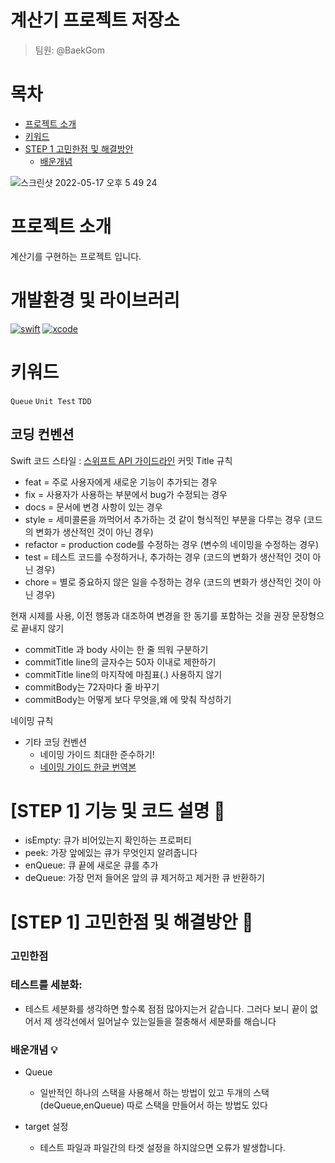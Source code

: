 # 계산기 프로젝트 저장소
> 팀원: @BaekGom

# 목차
* [프로젝트 소개](#프로젝트-소개)
* [키워드](#키워드)
* [STEP 1 고민한점 및 해결방안](#STEP-1-고민한점-및-해결방안-🤔)
    - [배운개념](#배운개념)

![스크린샷 2022-05-17 오후 5 49 24](https://user-images.githubusercontent.com/94192712/168770864-f137362d-9781-49d9-88b6-8f398bf88e93.png)

# 프로젝트 소개
계산기를 구현하는 프로젝트 입니다.


# 개발환경 및 라이브러리
[![swift](https://img.shields.io/badge/swift-5.6-orange)]()
[![xcode](https://img.shields.io/badge/Xcode-13.3-blue)]()


# 키워드  
`Queue`
`Unit Test`
`TDD`


## 코딩 컨벤션
Swift 코드 스타일 : [스위프트 API 가이드라인](https://www.swift.org/documentation/api-design-guidelines/)
커밋 Title 규칙

* feat = 주로 사용자에게 새로운 기능이 추가되는 경우
* fix = 사용자가 사용하는 부분에서 bug가 수정되는 경우
* docs = 문서에 변경 사항이 있는 경우
* style = 세미콜론을 까먹어서 추가하는 것 같이 형식적인 부분을 다루는 경우 (코드의 변화가 생산적인 것이 아닌 경우)
* refactor = production code를 수정하는 경우 (변수의 네이밍을 수정하는 경우)
* test = 테스트 코드를 수정하거나, 추가하는 경우 (코드의 변화가 생산적인 것이 아닌 경우)
* chore = 별로 중요하지 않은 일을 수정하는 경우 (코드의 변화가 생산적인 것이 아닌 경우)

현재 시제를 사용, 이전 행동과 대조하여 변경을 한 동기를 포함하는 것을 권장 문장형으로 끝내지 않기
* commitTitle 과 body 사이는 한 줄 띄워 구분하기
* commitTitle line의 글자수는 50자 이내로 제한하기
* commitTitle line의 마지작에 마침표(.) 사용하지 않기
* commitBody는 72자마다 줄 바꾸기
* commitBody는 어떻게 보다 무엇을,왜 에 맞춰 작성하기

네이밍 규칙
* 기타 코딩 컨벤션
    * 네이밍 가이드 최대한 준수하기!
    * [네이밍 가이드 한글 번역본](https://minsone.github.io/swift-internals/api-design-guidelines/)

# [STEP 1] 기능 및 코드 설명 🙂
- isEmpty: 큐가 비어있는지 확인하는 프로퍼티
- peek: 가장 앞에있는 큐가 무엇인지 알려줍니다
- enQueue: 큐 끝에 새로운 큐를 추가
- deQueue: 가장 먼저 들어온 앞의 큐 제거하고 제거한 큐 반환하기

# [STEP 1] 고민한점 및 해결방안 🤔
### 고민한점
### 테스트를 세분화:
- 테스트 세분화를 생각하면 할수록 점점 많아지는거 같습니다. 그러다 보니 끝이 없어서 제 생각선에서 일어날수 있는일들을 절충해서 세분화를 해습니다 

### 배운개념 💡

- Queue 
    * 일반적인 하나의 스택을 사용해서 하는 방법이 있고 두개의 스택(deQueue,enQueue) 따로 스택을 만들어서 하는 방법도 있다

- target 설정
    * 테스트 파일과 파일간의 타겟 설정을 하지않으면 오류가 발생합니다.
